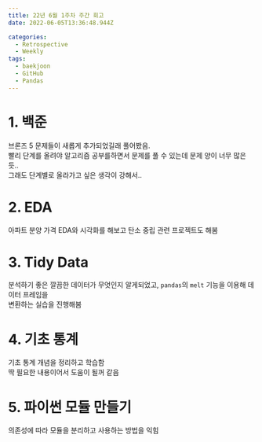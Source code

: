 ```yaml
---
title: 22년 6월 1주차 주간 회고
date: 2022-06-05T13:36:48.944Z

categories:
  - Retrospective
  - Weekly
tags:
  - baekjoon
  - GitHub
  - Pandas
---
```


# 1. 백준
브론즈 5 문제들이 새롭게 추가되었길래 풀어봤음.  
빨리 단계를 올려야 알고리즘 공부를하면서 문제를 풀 수 있는데 문제 양이 너무 많은듯..  
그래도 단계별로 올라가고 싶은 생각이 강해서..

# 2. EDA
아파트 분양 가격 EDA와 시각화를 해보고 탄소 중립 관련 프로젝트도 해봄  

# 3. Tidy Data
분석하기 좋은 깔끔한 데이터가 무엇인지 알게되었고, `pandas`의 `melt` 기능을 이용해 데이터 프레임을  
변환하는 실습을 진행해봄  

# 4. 기초 통계
기초 통계 개념을 정리하고 학습함  
딱 필요한 내용이어서 도움이 될꺼 같음  

# 5. 파이썬 모듈 만들기
의존성에 따라 모듈을 분리하고 사용하는 방법을 익힘 
